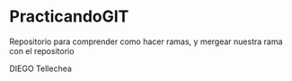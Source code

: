 # PracticandoGIT
Repositorio para comprender como hacer ramas, y mergear nuestra rama con el repositorio


DIEGO Tellechea
